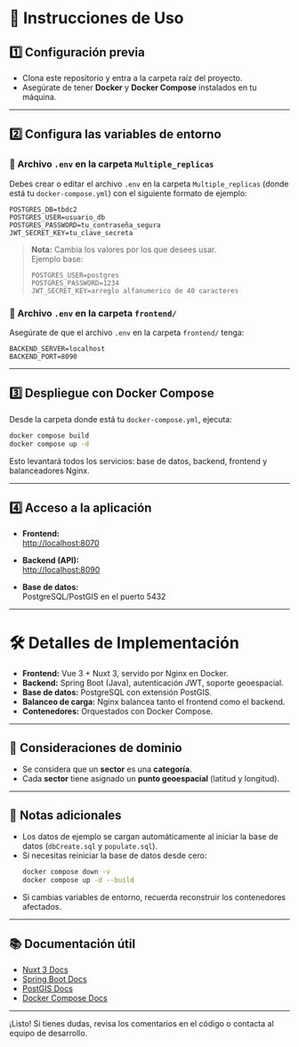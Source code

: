 # 🚀 Instrucciones de Uso

## 1️⃣ Configuración previa

- Clona este repositorio y entra a la carpeta raíz del proyecto.
- Asegúrate de tener **Docker** y **Docker Compose** instalados en tu máquina.

---

## 2️⃣ Configura las variables de entorno

### 📁 Archivo `.env` en la carpeta `Multiple_replicas`

Debes crear o editar el archivo `.env` en la carpeta `Multiple_replicas` (donde está tu `docker-compose.yml`) con el siguiente formato de ejemplo:

```env
POSTGRES_DB=tbdc2
POSTGRES_USER=usuario_db
POSTGRES_PASSWORD=tu_contraseña_segura
JWT_SECRET_KEY=tu_clave_secreta
```

> **Nota:** Cambia los valores por los que desees usar.  
> Ejemplo base:
> ```
> POSTGRES_USER=postgres
> POSTGRES_PASSWORD=1234
> JWT_SECRET_KEY=arreglo alfanumerico de 40 caracteres
> ```

### 📁 Archivo `.env` en la carpeta `frontend/`

Asegúrate de que el archivo `.env` en la carpeta `frontend/` tenga:

```env
BACKEND_SERVER=localhost
BACKEND_PORT=8090
```

---

## 3️⃣ Despliegue con Docker Compose

Desde la carpeta donde está tu `docker-compose.yml`, ejecuta:

```sh
docker compose build
docker compose up -d
```

Esto levantará todos los servicios: base de datos, backend, frontend y balanceadores Nginx.

---

## 4️⃣ Acceso a la aplicación

- **Frontend:**  
  [http://localhost:8070](http://localhost:8070)

- **Backend (API):**  
  [http://localhost:8090](http://localhost:8090)

- **Base de datos:**  
  PostgreSQL/PostGIS en el puerto 5432

---

# 🛠️ Detalles de Implementación

- **Frontend:** Vue 3 + Nuxt 3, servido por Nginx en Docker.
- **Backend:** Spring Boot (Java), autenticación JWT, soporte geoespacial.
- **Base de datos:** PostgreSQL con extensión PostGIS.
- **Balanceo de carga:** Nginx balancea tanto el frontend como el backend.
- **Contenedores:** Orquestados con Docker Compose.

---

## 📌 Consideraciones de dominio

- Se considera que un **sector** es una **categoría**.
- Cada **sector** tiene asignado un **punto geoespacial** (latitud y longitud).

---

## 🔄 Notas adicionales

- Los datos de ejemplo se cargan automáticamente al iniciar la base de datos (`dbCreate.sql` y `populate.sql`).
- Si necesitas reiniciar la base de datos desde cero:
  ```sh
  docker compose down -v
  docker compose up -d --build
  ```
- Si cambias variables de entorno, recuerda reconstruir los contenedores afectados.

---

## 📚 Documentación útil

- [Nuxt 3 Docs](https://nuxt.com/docs)
- [Spring Boot Docs](https://spring.io/projects/spring-boot)
- [PostGIS Docs](https://postgis.net/documentation/)
- [Docker Compose Docs](https://docs.docker.com/compose/)

---

¡Listo! Si tienes dudas, revisa los comentarios en el código o contacta al equipo de desarrollo.